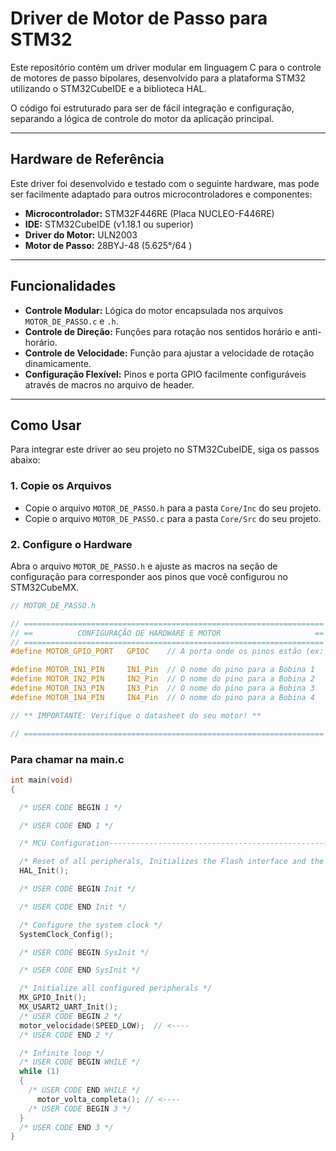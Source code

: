 # Driver de Motor de Passo para STM32

Este repositório contém um driver modular em linguagem C para o controle de motores de passo bipolares, desenvolvido para a plataforma STM32 utilizando o STM32CubeIDE e a biblioteca HAL.

O código foi estruturado para ser de fácil integração e configuração, separando a lógica de controle do motor da aplicação principal.

---

## Hardware de Referência

Este driver foi desenvolvido e testado com o seguinte hardware, mas pode ser facilmente adaptado para outros microcontroladores e componentes:

* **Microcontrolador:** STM32F446RE (Placa NUCLEO-F446RE)
* **IDE:** STM32CubeIDE (v1.18.1 ou superior)
* **Driver do Motor:** ULN2003
* **Motor de Passo:** 28BYJ-48 (5.625°/64 )

---

## Funcionalidades

* **Controle Modular:** Lógica do motor encapsulada nos arquivos `MOTOR_DE_PASSO.c` e `.h`.
* **Controle de Direção:** Funções para rotação nos sentidos horário e anti-horário.
* **Controle de Velocidade:** Função para ajustar a velocidade de rotação dinamicamente.
* **Configuração Flexível:** Pinos e porta GPIO facilmente configuráveis através de macros no arquivo de header.

---

## Como Usar

Para integrar este driver ao seu projeto no STM32CubeIDE, siga os passos abaixo:

### 1. Copie os Arquivos

* Copie o arquivo `MOTOR_DE_PASSO.h` para a pasta `Core/Inc` do seu projeto.
* Copie o arquivo `MOTOR_DE_PASSO.c` para a pasta `Core/Src` do seu projeto.

### 2. Configure o Hardware

Abra o arquivo `MOTOR_DE_PASSO.h` e ajuste as macros na seção de configuração para corresponder aos pinos que você configurou no STM32CubeMX.

```c
// MOTOR_DE_PASSO.h

// ===================================================================
// ==          CONFIGURAÇÃO DE HARDWARE E MOTOR                     ==
// ===================================================================
#define MOTOR_GPIO_PORT   GPIOC    // A porta onde os pinos estão (ex: GPIOC)

#define MOTOR_IN1_PIN     IN1_Pin  // O nome do pino para a Bobina 1
#define MOTOR_IN2_PIN     IN2_Pin  // O nome do pino para a Bobina 2
#define MOTOR_IN3_PIN     IN3_Pin  // O nome do pino para a Bobina 3
#define MOTOR_IN4_PIN     IN4_Pin  // O nome do pino para a Bobina 4

// ** IMPORTANTE: Verifique o datasheet do seu motor! **

// ===================================================================
```
### Para chamar na main.c
```c
int main(void)
{

  /* USER CODE BEGIN 1 */

  /* USER CODE END 1 */

  /* MCU Configuration--------------------------------------------------------*/

  /* Reset of all peripherals, Initializes the Flash interface and the Systick. */
  HAL_Init();

  /* USER CODE BEGIN Init */

  /* USER CODE END Init */

  /* Configure the system clock */
  SystemClock_Config();

  /* USER CODE BEGIN SysInit */

  /* USER CODE END SysInit */

  /* Initialize all configured peripherals */
  MX_GPIO_Init();
  MX_USART2_UART_Init();
  /* USER CODE BEGIN 2 */
  motor_velocidade(SPEED_LOW);  // <---- 
  /* USER CODE END 2 */

  /* Infinite loop */
  /* USER CODE BEGIN WHILE */
  while (1)
  {
    /* USER CODE END WHILE */
	  motor_volta_completa(); // <----
    /* USER CODE BEGIN 3 */
  }
  /* USER CODE END 3 */
}
```
